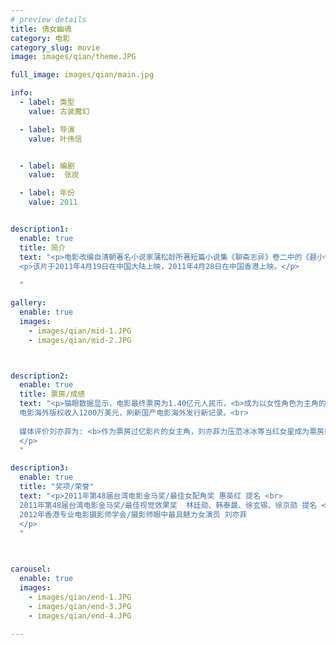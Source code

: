 ```yaml
---
# preview details
title: 倩女幽魂
category: 电影
category_slug: movie
image: images/qian/theme.JPG

full_image: images/qian/main.jpg

info:
  - label: 类型
    value: 古装魔幻

  - label: 导演
    value: 叶伟信


  - label: 编剧
    value: 	张炭

  - label: 年份
    value: 2011


description1:
  enable: true
  title: 简介
  text: "<p>电影改编自清朝著名小说家蒲松龄所著短篇小说集《聊斋志异》卷二中的《聂小倩》篇，亦是继1987年的张国荣、王祖贤版《倩女幽魂》后的又一部电影改编版本。影片由香港导演叶伟信执导，古天乐、刘亦菲、余少群、惠英红及樊少皇领衔主演，在剧情上对原著进行较大幅度改编的同时，吸收并借鉴了不少87版《倩女幽魂》的情节设定。 </p>
  <p>该片于2011年4月19日在中国大陆上映，2011年4月28日在中国香港上映。</p>
  
  "

gallery:
  enable: true
  images:
    - images/qian/mid-1.JPG
    - images/qian/mid-2.JPG



description2:
  enable: true
  title: 票房/成绩
  text: "<p>猫眼数据显示，电影最终票房为1.40亿元人民币，<b>成为以女性角色为主角的古装大片票房最高记录</b>。观影人次415.6万人次。全球票房321.6万美元。<br>
  电影海外版权收入1200万美元，刷新国产电影海外发行新记录。<br>
  
  媒体评价刘亦菲为: <b>作为票房过亿影片的女主角，刘亦菲力压范冰冰等当红女星成为票房新贵，更成为80后影星中当之无愧的领跑者。</b>
  </p>
  "

description3:
  enable: true
  title: "奖项/荣誉"
  text: "<p>2011年第48届台湾电影金马奖/最佳女配角奖 惠英红 提名 <br>
  2011年第48届台湾电影金马奖/最佳视觉效果奖  林廷勋、韩泰晸、徐玄锡、徐京勋 提名 <br>
  2012年香港专业电影摄影师学会/摄影师眼中最具魅力女演员 刘亦菲
  </p>
  "
  


carousel:
  enable: true
  images:
    - images/qian/end-1.JPG
    - images/qian/end-3.JPG
    - images/qian/end-4.JPG

---
```

